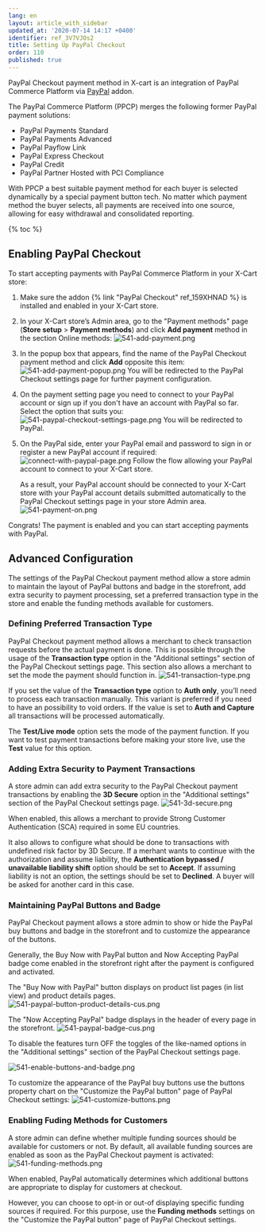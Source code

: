 ```yaml
---
lang: en
layout: article_with_sidebar
updated_at: '2020-07-14 14:17 +0400'
identifier: ref_3V7VJOs2
title: Setting Up PayPal Checkout
order: 110
published: true
---
```

PayPal Checkout payment method in X-cart is an integration of PayPal Commerce Platform via [PayPal](https://market.x-cart.com/addons/paypal.html "Setting Up PayPal Checkout") addon.

The PayPal Commerce Platform (PPCP) merges the following former PayPal payment solutions:
- PayPal Payments Standard
- PayPal Payments Advanced
- PayPal Payflow Link
- PayPal Express Checkout
- PayPal Credit
- PayPal Partner Hosted with PCI Compliance

With PPCP a best suitable payment method for each buyer is selected dynamically by a special payment button tech. No matter which payment method the buyer selects, all payments are received into one source, allowing for easy withdrawal and consolidated reporting.

{% toc %}

## Enabling PayPal Checkout

To start accepting payments with PayPal Commerce Platform in your X-Cart store:

1. Make sure the addon {% link "PayPal Checkout" ref_159XHNAD %} is installed and enabled in your X-Cart store.
  
2. In your X-Cart store’s Admin area, go to the "Payment methods" page (**Store setup** > **Payment methods**) and click **Add payment** method in the section Online methods: 
   ![541-add-payment.png]({{site.baseurl}}/attachments/ref_3V7VJOs2/541-add-payment.png)
      
3. In the popup box that appears, find the name of the PayPal Checkout payment method and click **Add** opposite this item:
   ![541-add-payment-popup.png]({{site.baseurl}}/attachments/ref_3V7VJOs2/541-add-payment-popup.png)
   You will be redirected to the PayPal Checkout settings page for further payment configuration.
      
4. On the payment setting page you need to connect to your PayPal account or sign up if you don't have an account with PayPal so far. Select the option that suits you:
   ![541-paypal-checkout-settings-page.png]({{site.baseurl}}/attachments/ref_3V7VJOs2/541-paypal-checkout-settings-page.png)
   You will be redirected to PayPal.
      
5. On the PayPal side, enter your PayPal email and password to sign in or register a new PayPal account if required:
   ![connect-with-paypal-page.png]({{site.baseurl}}/attachments/ref_3V7VJOs2/connect-with-paypal-page.png)
   Follow the flow allowing your PayPal account to connect to your X-Cart store.
   
   As a result, your PayPal account should be connected to your X-Cart store with your PayPal account details submitted automatically to the PayPal Checkout settings page in your store Admin area. 
   ![541-payment-on.png]({{site.baseurl}}/attachments/ref_3V7VJOs2/541-payment-on.png)

Congrats! The payment is enabled and you can start accepting payments with PayPal.

## Advanced Configuration

The settings of the PayPal Checkout payment method allow a store admin to maintain the layout of PayPal buttons and badge in the storefront, add extra security to payment processing, set a preferred transaction type in the store and enable the funding methods available for customers.

### Defining Preferred Transaction Type

PayPal Checkout payment method allows a merchant to check transaction requests before the actual payment is done. This is possible through the usage of the **Transaction type** option in the "Additional settings" section of the PayPal Checkout settings page. This section also allows a merchant to set the mode the payment should function in.
![541-transaction-type.png]({{site.baseurl}}/attachments/ref_3V7VJOs2/541-transaction-type.png)

If you set the value of the **Transaction type** option to **Auth only**, you’ll need to process each transaction manually. This variant is preferred if you need to have an possibility to void orders. If the value is set to **Auth and Capture** all transactions will be processed automatically.

The **Test/Live mode** option sets the mode of the payment function. If you want to test payment transactions before making your store live, use the **Test** value for this option.

### Adding Extra Security to Payment Transactions

A store admin can add extra security to the PayPal Checkout payment transactions by enabling the **3D Secure** option in the "Additional settings" section of the PayPal Checkout settings page.
![541-3d-secure.png]({{site.baseurl}}/attachments/ref_3V7VJOs2/541-3d-secure.png)

When enabled, this allows a merchant to provide Strong Customer Authentication (SCA) required in some EU countries.

It also allows to configure what should be done to transactions with undefined risk factor by 3D Secure. If a merhant wants to continue with the authorization and assume liability, the **Authentication bypassed / unavailable liability shift** option should be set to **Accept**. If assuming liability is not an option, the settings should be set to **Declined**. A buyer will be asked for another card in this case. 

### Maintaining PayPal Buttons and Badge

PayPal Checkout payment allows a store admin to show or hide the PayPal buy buttons and badge in the storefront and to customize the appearance of the buttons.

Generally, the Buy Now with PayPal button and Now Accepting PayPal badge come enabled in the storefront right after the payment is configured and activated. 

The "Buy Now with PayPal" button displays on product list pages (in list view) and product details pages.
![541-paypal-button-product-details-cus.png]({{site.baseurl}}/attachments/ref_3V7VJOs2/541-paypal-button-product-details-cus.png)

The "Now Accepting PayPal" badge displays in the header of every page in the storefront.
![541-paypal-badge-cus.png]({{site.baseurl}}/attachments/ref_3V7VJOs2/541-paypal-badge-cus.png)

To disable the features turn OFF the toggles of the like-named options in the "Additional settings" section of the PayPal Checkout settings page.

![541-enable-buttons-and-badge.png]({{site.baseurl}}/attachments/ref_3V7VJOs2/541-enable-buttons-and-badge.png)

To customize the appearance of the PayPal buy buttons use the buttons property chart on the "Customize the PayPal button" page of PayPal Checkout settings:
![541-customize-buttons.png]({{site.baseurl}}/attachments/ref_3V7VJOs2/541-customize-buttons.png)

### Enabling Fuding Methods for Customers

A store admin can define whether multiple funding sources should be available for customers or not. By default, all available funding sources are enabled as soon as the PayPal Checkout payment is activated:
![541-funding-methods.png]({{site.baseurl}}/attachments/ref_3V7VJOs2/541-funding-methods.png)

When enabled, PayPal automatically determines which additional buttons are appropriate to display for customers at checkout. 

However, you can choose to opt-in or out-of displaying specific funding sources if required. For this purpose, use the **Funding methods** settings on the "Customize the PayPal button" page of PayPal Checkout settings.